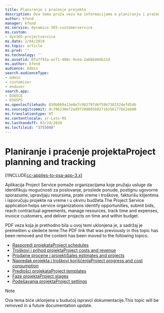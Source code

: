 ```yaml
---
title: Planiranje i praćenje projekta
description: Ova tema pruža vezu ka informacijama o planiranju i praćenju u aplikaciji Project Service Automation.
author: kfend
manager: kfend
ms.service: dynamics-365-customerservice
ms.custom:
- dyn365-projectservice
ms.date: 2/04/2019
ms.topic: article
ms.prod: ''
ms.technology: ''
ms.assetid: 6fa7f91a-acf1-408c-9cea-2a6bb46db21d
ms.author: kfend
audience: Admin
search.audienceType:
- admin
- customizer
- enduser
search.app:
- D365CE
- D365PS
ms.openlocfilehash: 030b069a13e0e7c902797d6f59b7381524efd5db
ms.sourcegitcommit: 8c786230ef2a497280885b827162561776e2eb00
ms.translationtype: HT
ms.contentlocale: sr-Latn-RS
ms.lasthandoff: 03/24/2020
ms.locfileid: "3755088"
---
```

# <a name="project-planning-and-tracking"></a><span data-ttu-id="1711b-103">Planiranje i praćenje projekta</span><span class="sxs-lookup"><span data-stu-id="1711b-103">Project planning and tracking</span></span>

[!INCLUDE[cc-applies-to-psa-app-3.x](../../includes/cc-applies-to-psa-app-3x.md)]

<span data-ttu-id="1711b-104">Aplikacija Project Service pomaže organizacijama koje pružaju usluge da identifikuju mogućnosti za poslovanje, proslede ponude, postignu ugovorne sporazume, upravljaju resursima, prate vreme i troškove, fakturišu klijentima i isporučuju projekte na vreme i u okviru budžeta.</span><span class="sxs-lookup"><span data-stu-id="1711b-104">The Project Service application helps service organizations identify opportunities, submit bids, reach contractual agreements, manage resources, track time and expenses, invoice customers, and deliver projects on time and within budget.</span></span> 

<span data-ttu-id="1711b-105">PDF veza koja je prethodno bila u ovoj temi uklonjena je, a sadržaj je premešten u sledeće teme:</span><span class="sxs-lookup"><span data-stu-id="1711b-105">The PDF link that was previously in this topic has been removed and the content has been moved to the following topics:</span></span>

- [<span data-ttu-id="1711b-106">Rasporedi projekata</span><span class="sxs-lookup"><span data-stu-id="1711b-106">Project schedules</span></span>](../project-creating.md)
- [<span data-ttu-id="1711b-107">Troškovi i prihod projekta</span><span class="sxs-lookup"><span data-stu-id="1711b-107">Project costs and revenue</span></span>](../project-estimating.md)
- [<span data-ttu-id="1711b-108">Prodajne procene i projekti</span><span class="sxs-lookup"><span data-stu-id="1711b-108">Sales estimates and projects</span></span>](../project-leveraging.md)
- [<span data-ttu-id="1711b-109">Napredak projekta i troškovi korišćenja</span><span class="sxs-lookup"><span data-stu-id="1711b-109">Project progress and cost consumption</span></span>](../project-tracking.md)
- [<span data-ttu-id="1711b-110">Predlošci projekata</span><span class="sxs-lookup"><span data-stu-id="1711b-110">Project templates</span></span>](../project-templates.md)
- [<span data-ttu-id="1711b-111">Faze projekta</span><span class="sxs-lookup"><span data-stu-id="1711b-111">Project stages</span></span>](../project-stages.md)
- [<span data-ttu-id="1711b-112">Podešavanja projekta</span><span class="sxs-lookup"><span data-stu-id="1711b-112">Project settings</span></span>](../project-settings.md)

> [!NOTE]
> <span data-ttu-id="1711b-113">Ova tema biće uklonjena u budućoj ispravci dokumentacije.</span><span class="sxs-lookup"><span data-stu-id="1711b-113">This topic will be removed in a future documentation update.</span></span> 
